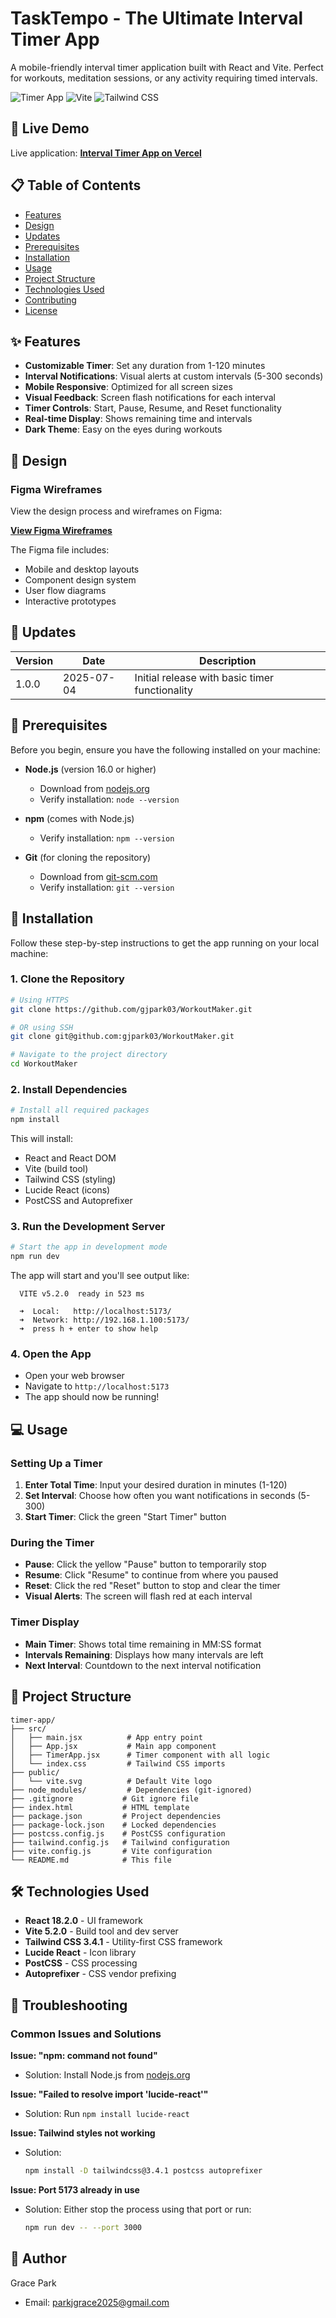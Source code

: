 # TaskTempo - The Ultimate Interval Timer App

A mobile-friendly interval timer application built with React and Vite. Perfect for workouts, meditation sessions, or any activity requiring timed intervals.

![Timer App](https://img.shields.io/badge/React-18.2.0-blue) ![Vite](https://img.shields.io/badge/Vite-5.2.0-purple) ![Tailwind CSS](https://img.shields.io/badge/Tailwind_CSS-3.4.1-teal)

## 🚀 Live Demo

Live application: [**Interval Timer App on Vercel**](https://task-tempo-lemon.vercel.app)

## 📋 Table of Contents

- [Features](#features)
- [Design](#design)
- [Updates](#updates)
- [Prerequisites](#prerequisites)
- [Installation](#installation)
- [Usage](#usage)
- [Project Structure](#project-structure)
- [Technologies Used](#technologies-used)
- [Contributing](#contributing)
- [License](#license)

## ✨ Features

- **Customizable Timer**: Set any duration from 1-120 minutes
- **Interval Notifications**: Visual alerts at custom intervals (5-300 seconds)
- **Mobile Responsive**: Optimized for all screen sizes
- **Visual Feedback**: Screen flash notifications for each interval
- **Timer Controls**: Start, Pause, Resume, and Reset functionality
- **Real-time Display**: Shows remaining time and intervals
- **Dark Theme**: Easy on the eyes during workouts

## 🎨 Design

### Figma Wireframes

View the design process and wireframes on Figma:

[**View Figma Wireframes**](https://www.figma.com/design/2qpJMnJQJJWAH0Hd9FMzWd/TaskTempo-Wireframes?node-id=0-1&t=9hg1zXvm3WUdhpic-1)

The Figma file includes:
- Mobile and desktop layouts
- Component design system
- User flow diagrams
- Interactive prototypes

## 📅 Updates

| Version | Date | Description |
|---------|------|-------------|
| 1.0.0 | 2025-07-04 | Initial release with basic timer functionality |

## 🔧 Prerequisites

Before you begin, ensure you have the following installed on your machine:

- **Node.js** (version 16.0 or higher)
  - Download from [nodejs.org](https://nodejs.org/)
  - Verify installation: `node --version`
  
- **npm** (comes with Node.js)
  - Verify installation: `npm --version`

- **Git** (for cloning the repository)
  - Download from [git-scm.com](https://git-scm.com/)
  - Verify installation: `git --version`

## 🚀 Installation

Follow these step-by-step instructions to get the app running on your local machine:

### 1. Clone the Repository

```bash
# Using HTTPS
git clone https://github.com/gjpark03/WorkoutMaker.git

# OR using SSH
git clone git@github.com:gjpark03/WorkoutMaker.git

# Navigate to the project directory
cd WorkoutMaker
```

### 2. Install Dependencies

```bash
# Install all required packages
npm install
```

This will install:
- React and React DOM
- Vite (build tool)
- Tailwind CSS (styling)
- Lucide React (icons)
- PostCSS and Autoprefixer

### 3. Run the Development Server

```bash
# Start the app in development mode
npm run dev
```

The app will start and you'll see output like:
```
  VITE v5.2.0  ready in 523 ms

  ➜  Local:   http://localhost:5173/
  ➜  Network: http://192.168.1.100:5173/
  ➜  press h + enter to show help
```

### 4. Open the App

- Open your web browser
- Navigate to `http://localhost:5173`
- The app should now be running!

## 💻 Usage

### Setting Up a Timer

1. **Enter Total Time**: Input your desired duration in minutes (1-120)
2. **Set Interval**: Choose how often you want notifications in seconds (5-300)
3. **Start Timer**: Click the green "Start Timer" button

### During the Timer

- **Pause**: Click the yellow "Pause" button to temporarily stop
- **Resume**: Click "Resume" to continue from where you paused
- **Reset**: Click the red "Reset" button to stop and clear the timer
- **Visual Alerts**: The screen will flash red at each interval

### Timer Display

- **Main Timer**: Shows total time remaining in MM:SS format
- **Intervals Remaining**: Displays how many intervals are left
- **Next Interval**: Countdown to the next interval notification

## 📁 Project Structure

```
timer-app/
├── src/
│   ├── main.jsx          # App entry point
│   ├── App.jsx           # Main app component
│   ├── TimerApp.jsx      # Timer component with all logic
│   └── index.css         # Tailwind CSS imports
├── public/
│   └── vite.svg          # Default Vite logo
├── node_modules/         # Dependencies (git-ignored)
├── .gitignore           # Git ignore file
├── index.html           # HTML template
├── package.json         # Project dependencies
├── package-lock.json    # Locked dependencies
├── postcss.config.js    # PostCSS configuration
├── tailwind.config.js   # Tailwind configuration
├── vite.config.js       # Vite configuration
└── README.md            # This file
```

## 🛠️ Technologies Used

- **React 18.2.0** - UI framework
- **Vite 5.2.0** - Build tool and dev server
- **Tailwind CSS 3.4.1** - Utility-first CSS framework
- **Lucide React** - Icon library
- **PostCSS** - CSS processing
- **Autoprefixer** - CSS vendor prefixing

## 🐛 Troubleshooting

### Common Issues and Solutions

**Issue: "npm: command not found"**
- Solution: Install Node.js from [nodejs.org](https://nodejs.org/)

**Issue: "Failed to resolve import 'lucide-react'"**
- Solution: Run `npm install lucide-react`

**Issue: Tailwind styles not working**
- Solution: 
  ```bash
  npm install -D tailwindcss@3.4.1 postcss autoprefixer
  ```

**Issue: Port 5173 already in use**
- Solution: Either stop the process using that port or run:
  ```bash
  npm run dev -- --port 3000
  ```

## 👤 Author

Grace Park
- Email: parkjgrace2025@gmail.com
